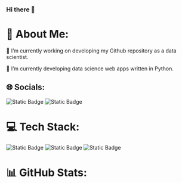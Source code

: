 ### Hi there 👋

<!--
**sakunyann/sakunyann** is a ✨ _special_ ✨ repository because its `README.md` (this file) appears on your GitHub profile.

Here are some ideas to get you started:

- 🔭 I’m currently working on ...
- 🌱 I’m currently learning ...
- 👯 I’m looking to collaborate on ...
- 🤔 I’m looking for help with ...
- 💬 Ask me about ...
- 📫 How to reach me: ...
- 😄 Pronouns: ...
- ⚡ Fun fact: ...
-->

# 💫 About Me:
🔭 I’m currently working on developing my Github repository as a data scientist. 

🌱 I’m currently developing data science web apps written in Python.

## 🌐 Socials:
![Static Badge](https://img.shields.io/badge/LinkedIn-blue?style=flat-square&logo=linkedin&logoColor=blue&labelColor=white&color=blue&link=https%3A%2F%2Fwww.linkedin.com%2Fin%2Fsakurakoffron%2F)
![Static Badge](https://img.shields.io/badge/DataCamp-%230c1224?style=flat-square&logo=datacamp&logoColor=%2334ed72&labelColor=%230c1224&color=%230c1224&link=https%3A%2F%2Fwww.datacamp.com%2Fportfolio%2Fkoffronsakura-left)




# 💻 Tech Stack:
![Static Badge](https://img.shields.io/badge/Python-blue?style=flat-square&logo=Python&logoColor=white&labelColor=blue&color=blue&link=https%3A%2F%2Fwww.python.org%2F)
![Static Badge](https://img.shields.io/badge/OpenAI-white?style=flat-square&logo=openai&logoColor=white&labelColor=black&color=black&link=https%3A%2F%2Fopenai.com%2F)
![Static Badge](https://img.shields.io/badge/Microsoft%20SQL%20Server-blue?style=flat-square&logo=microsoftsqlserver&logoColor=white&labelColor=blue&color=blue&link=https%3A%2F%2Fwww.microsoft.com%2Fen-us%2Fsql-server%2F)


# 📊 GitHub Stats:

